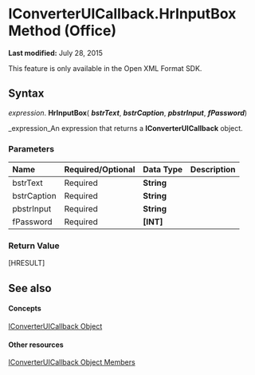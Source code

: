 
# IConverterUICallback.HrInputBox Method (Office)

 **Last modified:** July 28, 2015

This feature is only available in the Open XML Format SDK.

## Syntax

 _expression_. **HrInputBox**( **_bstrText_**,  **_bstrCaption_**,  **_pbstrInput_**,  **_fPassword_**)

 _expression_An expression that returns a  **IConverterUICallback** object.


### Parameters



|**Name**|**Required/Optional**|**Data Type**|**Description**|
|:-----|:-----|:-----|:-----|
|bstrText|Required| **String**||
|bstrCaption|Required| **String**||
|pbstrInput|Required| **String**||
|fPassword|Required| **[INT]**||

### Return Value

[HRESULT]


## See also


#### Concepts


 [IConverterUICallback Object](9e1a4016-b96a-08b7-db0c-a2e4d63e11e1.md)
#### Other resources


 [IConverterUICallback Object Members](ec3f2d9a-1b1a-ebb1-f003-e725dccc440d.md)
